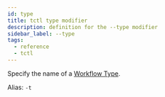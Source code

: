 ```yaml
---
id: type
title: tctl type modifier
description: definition for the --type modifier
sidebar_label: --type
tags:
  - reference
  - tctl
---
```


Specify the name of a [Workflow Type](/concepts/what-is-a-workflow-type).

Alias: `-t`
